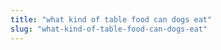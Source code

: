 ```yaml
---
title: "what kind of table food can dogs eat"
slug: "what-kind-of-table-food-can-dogs-eat"
---
```



